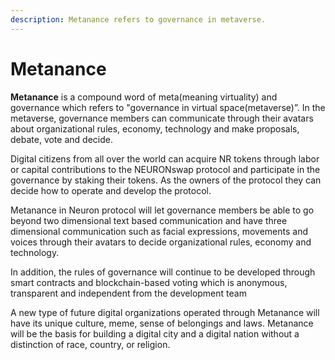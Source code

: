 ```yaml
---
description: Metanance refers to governance in metaverse.
---
```


# Metanance

**Metanance** is a compound word of meta(meaning virtuality) and governance which refers to "governance in virtual space(metaverse)”. In the metaverse, governance members can communicate through their avatars about organizational rules, economy, technology and make proposals, debate, vote and decide.

Digital citizens from all over the world can acquire NR tokens through labor or capital contributions to the NEURONswap protocol and participate in the governance by staking their tokens. As the owners of the protocol they can decide how to operate and develop the protocol.

Metanance in Neuron protocol will let governance members be able to go beyond two dimensional text based communication and have three dimensional communication such as facial expressions, movements and voices through their avatars to decide organizational rules, economy and technology.

In addition, the rules of governance will continue to be developed through smart contracts and blockchain-based voting which is anonymous, transparent and independent from the development team

A new type of future digital organizations operated through Metanance will have its unique culture, meme, sense of belongings and laws. Metanance will be the basis for building a digital city and a digital nation without a distinction of race, country, or religion.
